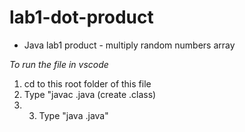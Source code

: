 # lab1-dot-product
* Java lab1 product - multiply random numbers array


_To run the file in vscode_
1. cd to this root folder of this file
2. Type "javac <filename>.java (create <filename>.class)
3. 3. Type "java <filename>.java"
